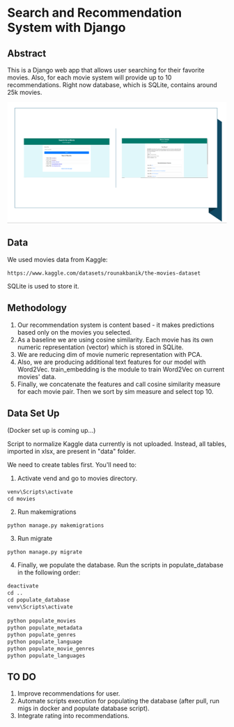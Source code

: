 # Search and Recommendation System with Django

## Abstract
This is a Django web app that allows user searching for their favorite movies.
Also, for each movie system will provide up to 10 recommendations. 
Right now database, which is SQLite, contains around 25k movies. 

<img width="1300" alt="teaser" src="./figure/sample.PNG">

## Data

We used movies data from Kaggle:

```
https://www.kaggle.com/datasets/rounakbanik/the-movies-dataset
```

SQLite is used to store it. 

## Methodology

1. Our recommendation system is content based - it makes predictions based only on the movies you selected.
2. As a baseline we are using cosine similarity. Each movie has its own numeric representation (vector) which is stored in SQLite.
3. We are reducing dim of movie numeric representation with PCA. 
4. Also, we are producing additional text features for our model with Word2Vec. train_embedding is the module to train Word2Vec on current movies' data.
5. Finally, we concatenate the features and call cosine similarity measure for each movie pair. Then we sort by sim measure and select top 10.

## Data Set Up

(Docker set up is coming up...)

Script to normalize Kaggle data currently is not uploaded.
Instead, all tables, imported in xlsx, are present in "data" folder.

We need to create tables first. You'll need to:

1) Activate vend and go to movies directory.

```
venv\Scripts\activate
cd movies
```

2) Run makemigrations

```
python manage.py makemigrations
```

3) Run migrate

```
python manage.py migrate
```

4) Finally, we populate the database. Run the scripts in populate_database in the following order:

```
deactivate
cd ..
cd populate_database
venv\Scripts\activate

python populate_movies
python populate_metadata
python populate_genres
python populate_language
python populate_movie_genres
python populate_languages
```


## TO DO
1. Improve recommendations for user.
2. Automate scripts execution for populating the database (after pull, run migs in docker and populate database script).
3. Integrate rating into recommendations. 









